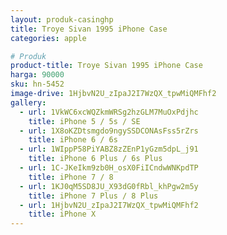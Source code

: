 ```yaml
---
layout: produk-casinghp
title: Troye Sivan 1995 iPhone Case
categories: apple

# Produk
product-title: Troye Sivan 1995 iPhone Case
harga: 90000
sku: hn-5452
image-drive: 1HjbvN2U_zIpaJ2I7WzQX_tpwMiQMFhf2
gallery:
  - url: 1VkWC6xcWQZkmWRSg2hzGLM7MuOxPdjhc
    title: iPhone 5 / 5s / SE
  - url: 1X8oKZDtsmgdo9ngySSDCONAsFss5rZrs
    title: iPhone 6 / 6s
  - url: 1WIppP58PiYABZ8zZEnP1yGzm5dpL_j91
    title: iPhone 6 Plus / 6s Plus
  - url: 1C-JKeIkm9zb0H_osX0FiICndwWNKpdTP
    title: iPhone 7 / 8
  - url: 1KJ0qM5SD8JU_X93dG0fRbl_khPgw2m5y
    title: iPhone 7 Plus / 8 Plus
  - url: 1HjbvN2U_zIpaJ2I7WzQX_tpwMiQMFhf2
    title: iPhone X
---
```

